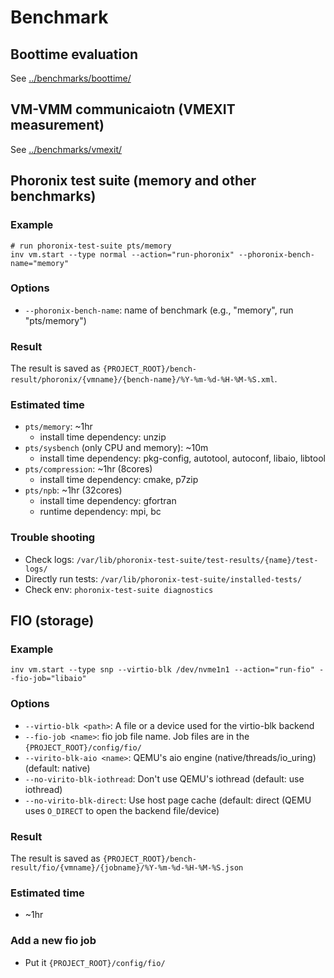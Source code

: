 # Benchmark

## Boottime evaluation
See [../benchmarks/boottime/](../benchmarks/boottime/)

## VM-VMM communicaiotn (VMEXIT measurement)
See [../benchmarks/vmexit/](../benchmarks/vmexit/)

## Phoronix test suite (memory and other benchmarks)
### Example

```
# run phoronix-test-suite pts/memory
inv vm.start --type normal --action="run-phoronix" --phoronix-bench-name="memory"
```

### Options
- `--phoronix-bench-name`: name of benchmark (e.g., "memory", run "pts/memory")

### Result
The result is saved as `{PROJECT_ROOT}/bench-result/phoronix/{vmname}/{bench-name}/%Y-%m-%d-%H-%M-%S.xml`.

### Estimated time
- `pts/memory`: ~1hr
    - install time dependency: unzip
- `pts/sysbench` (only CPU and memory): ~10m
    - install time dependency: pkg-config, autotool, autoconf, libaio, libtool
- `pts/compression`: ~1hr (8cores)
    - install time dependency: cmake, p7zip
- `pts/npb`: ~1hr (32cores)
    - install time dependency: gfortran
    - runtime dependency: mpi, bc

### Trouble shooting
- Check logs: `/var/lib/phoronix-test-suite/test-results/{name}/test-logs/`
- Directly run tests: `/var/lib/phoronix-test-suite/installed-tests/`
- Check env: `phoronix-test-suite diagnostics`

## FIO (storage)
### Example
```
inv vm.start --type snp --virtio-blk /dev/nvme1n1 --action="run-fio" --fio-job="libaio"
```

### Options
- `--virtio-blk <path>`: A file or a device used for the virtio-blk backend
- `--fio-job <name>`: fio job file name. Job files are in the `{PROJECT_ROOT}/config/fio/`
- `--virito-blk-aio <name>`: QEMU's aio engine (native/threads/io_uring) (default: native)
- `--no-virito-blk-iothread`: Don't use QEMU's iothread (default: use iothread)
- `--no-virito-blk-direct`: Use host page cache (default: direct (QEMU uses `O_DIRECT` to open the backend file/device)

### Result
The result is saved as `{PROJECT_ROOT}/bench-result/fio/{vmname}/{jobname}/%Y-%m-%d-%H-%M-%S.json`

### Estimated time
- ~1hr

### Add a new fio job
- Put it `{PROJECT_ROOT}/config/fio/`

